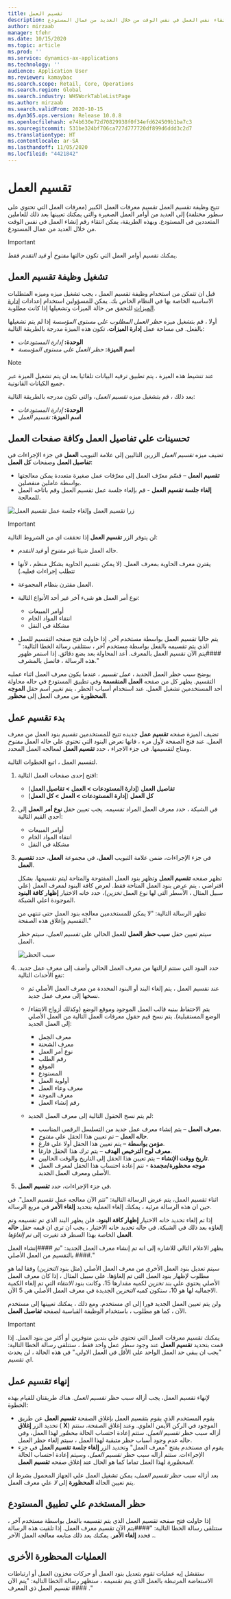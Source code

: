 ```yaml
---
title: تقسيم العمل
description: يوفر هذا الموضوع معلومات حول وظيفة تقسيم العمل. تتيح هذه الوظيفة تقسيم أوامر العمل الكبيرة إلى العديد من أوامر العمل الصغيرة والتي يمكنك تعيينها بعد ذلك للعاملين المستودع المتعددين. وبهذه الطريقة ، يمكن انتقاء نفس العمل في نفس الوقت من خلال العديد من عمال المستودع.
author: mirzaab
manager: tfehr
ms.date: 10/15/2020
ms.topic: article
ms.prod: ''
ms.service: dynamics-ax-applications
ms.technology: ''
audience: Application User
ms.reviewer: kamaybac
ms.search.scope: Retail, Core, Operations
ms.search.region: Global
ms.search.industry: WHSWorkTableListPage
ms.author: mirzaab
ms.search.validFrom: 2020-10-15
ms.dyn365.ops.version: Release 10.0.8
ms.openlocfilehash: e74b630e72d70829938f0f34efd624509b1ba7c3
ms.sourcegitcommit: 531be324bf706ca727d777720df899d6ddd3c2d7
ms.translationtype: HT
ms.contentlocale: ar-SA
ms.lasthandoff: 11/05/2020
ms.locfileid: "4421842"
---
```

# <a name="work-split"></a>تقسيم العمل

تتيح وظيفة تقسيم العمل تقسيم معرفات العمل الكبير (معرفات العمل التي تحتوي على سطور مختلفة) إلى العديد من أوامر العمل الصغيرة والتي يمكنك تعيينها بعد ذلك للعاملين المتعددين في المستودع. وبهذه الطريقة، يمكن انتقاء رقم إنشاء العمل في نفس الوقت من خلال العديد من عمال المستودع.

> [!IMPORTANT]
> يمكنك تقسيم أوامر العمل التي تكون حالتها *مفتوح* أو *قيد التقدم* فقط.

## <a name="turn-on-the-work-split-functionality"></a>تشغيل وظيفة تقسيم العمل

قبل ان تتمكن من استخدام وظيفة تقسيم العمل ، يجب تشغيل ميزه وميزه المتطلبات الاساسيه الخاصة بها في النظام الخاص بك. يمكن للمسؤولين استخدام إعدادات [إدارة الميزات](../../fin-ops-core/fin-ops/get-started/feature-management/feature-management-overview.md) للتحقق من حالة الميزات وتشغيلها إذا كانت مطلوبة.

أولا ، قم بتشغيل ميزه *حظر العمل المطلوب علي مستوي المؤسسة* إذا لم يتم تشغيلها بالفعل. في مساحة عمل **إدارة الميزات**، تكون هذه الميزة مدرجة بالطريقة التالية:

- **الوحدة:** *إدارة المستودعات*
- **اسم الميزة:** *حظر العمل على مستوى المؤسسة*

> [!NOTE]
> عند تنشيط هذه الميزة ، يتم تطبيق ترقيه البيانات تلقائيا بعد ان يتم تشغيل الميزة عبر جميع الكيانات القانونية.

بعد ذلك ، قم بتشغيل ميزه *تقسيم العمل*، والتي تكون مدرجه بالطريقة التالية:

- **الوحدة:** *إدارة المستودعات*
- **اسم الميزة:** *تقسيم العمل*

## <a name="enhancements-to-the-work-details-and-all-work-pages"></a>تحسينات علي تفاصيل العمل وكافة صفحات العمل

تضيف ميزه *تقسيم العمل* الزرين التاليين إلى علامة التبويب **العمل** في جزء الإجراءات في **تفاصيل العمل** وصفحات **كل العمل**:

- **تقسيم العمل** – قسّم معرّف العمل إلى معرّفات عمل صغيرة متعددة يمكن معالجتها بواسطة عاملين منفصلين.
- **إلغاء جلسة تقسيم العمل** - قم بإلغاء جلسة عمل تقسيم العمل وقم باتاحه العمل للمعالجة.

![زرا تقسيم العمل وإلغاء جلسة عمل تقسيم العمل](media/Work_split_buttons.png "زرا تقسيم العمل وإلغاء جلسة عمل تقسيم العمل")

> [!IMPORTANT]
> لن يتوفر الزر **تقسيم العمل** إذا تحققت اي من الشروط التالية:
>
> - حاله العمل شيئا غير *مفتوح* أو *قيد التقدم*.
> - يقترن معرف الحاوية بمعرف العمل. (لا يمكن تقسيم الحاوية بشكل منظم ، لأنها تتطلب إجراءات فعليه.)
> - العمل مقترن بنظام المجموعة.
> - نوع أمر العمل هو شيء آخر غير أحد الأنواع التالية:
>
>    - أوامر المبيعات
>    - انتقاء المواد الخام
>    - مشكلة في النقل
>
> - يتم حاليا تقسيم العمل بواسطة مستخدم آخر. إذا حاولت فتح صفحه التقسيم للعمل الذي يتم تقسيمه بالفعل بواسطة مستخدم آخر ، ستتلقى رسالة الخطا التالية: " \#\#\#\#يتم الآن تقسيم العمل بالمعرف. أعد المحاولة بعد بضع دقائق. إذا استمر ظهور هذه الرسالة ، فاتصل بالمشرف."

يوضح سبب حظر العمل الجديد ، *عمل تقسيم* ، عندما يكون معرف العمل اثناء عمليه التقسيم. يظهر كل من صفحه **العمل المنقسمة** وفي تطبيق المستودع في حاله محاولة أحد المستخدمين تشغيل العمل. عند استخدام أسباب الحظر ، يتم تغيير اسم حقل **الموجه المحظورة** من معرف العمل إلى **محظور**.

## <a name="initiate-a-work-split"></a>بدء تقسيم عمل

تضيف الميزة صفحه **تقسيم عمل** جديده تتيح للمستخدمين تقسيم بنود العمل من معرف العمل. عند فتح الصفحة لأول مره ، فانها تعرض البنود التي تحتوي علي حاله العمل *مفتوح* ومتاح لتقسيمها. في جزء الاجراء ، حدد **تقسيم العمل** لمعالجه العمل المحدد.

لتقسيم العمل ، اتبع الخطوات التالية.

1. افتح إحدى صفحات العمل التالية:

    - **تفاصيل العمل** (**إدارة المستودعات \> العمل \> تفاصيل العمل**)
    - **كل العمل** (**إدارة المستودعات \> العمل \> كل العمل**)

1. في الشبكة ، حدد معرف العمل المراد تقسيمه. يجب تعيين حقل **نوع أمر العمل** إلى أحدي القيم التالية:

    - أوامر المبيعات
    - انتقاء المواد الخام
    - مشكلة في النقل

1. في جزء الإجراءات، ضمن علامة التبويب **العمل**، في مجموعة **العمل**، حدد **تقسيم العمل**.

    تظهر صفحه **تقسيم العمل** وتظهر بنود العمل المفتوحة والمتاحة ليتم تقسيمها. بشكل افتراضي ، يتم عرض بنود العمل المتاحة فقط. لعرض كافة البنود لمعرف العمل (علي سبيل المثال ، الأسطر التي لها نوع العمل *تخزين*)، حدد خانه الاختيار **إظهار كافة البنود** الموجودة اعلي الشبكة.

    تظهر الرسالة التالية: "لا يمكن للمستخدمين معالجه بنود العمل حتى تنتهي من التقسيم وإغلاق هذه الصفحة."

    سيتم تعيين حقل **سبب حظر العمل** للعمل الحالي علي *تقسيم العمل*، سيتم حظر العمل.

    ![سبب الحظر](media/Blocking_reason.png "سبب الحظر")

1. حدد البنود التي ستتم ازالتها من معرف العمل الحالي وأضف إلى معرف عمل جديد. تقع الأحداث التالية:

    - عند تقسيم العمل ، يتم إلغاء البند أو البنود المحددة من معرف العمل الأصلي ثم نسخها إلى معرف عمل جديد.
    - يتم الاحتفاظ ببنيه قالب العمل الموجود وموقع الوضع (وكذلك أزواج الانتقاء/الوضع المستقبلية). يتم نسخ قيم حقول معرفات العمل التالية من العمل الأصلي إلى العمل الجديد:

        - معرف الحِمل
        - معرف الشحنة
        - نوع أمر العمل
        - رقم الطلب
        - الموقع
        - المستودع
        - أولوية العمل
        - معرف وعاء العمل
        - معرف الموجة
        - رقم إنشاء العمل

    - لم يتم نسخ الحقول التالية إلى معرف العمل الجديد:

        - **معرف العمل** – يتم إنشاء معرف عمل جديد من التسلسل الرقمي المناسب.
        - **حاله العمل** – تم تعيين هذا الحقل علي *مفتوح*.
        - **مؤمن بواسطة** – يتم تعيين هذا الحقل أولا علي فارغ.
        - **معرف لوح الترخيص الهدف** – يتم ترك هذا الحقل فارغا.
        - **تاريخ ووقت الإنشاء** – يتم تعيين هذا الحقل إلى التاريخ والوقت الحاليين.
        - **موجه محظورة/مجمدة** - تتم إعادة احتساب هذا الحقل لمعرف العمل الأصلي ومعرف العمل الجديد.

1. في جزء الإجراءات، حدد **تقسيم العمل**.

اثناء تقسيم العمل، يتم عرض الرسالة التالية: "تتم الآن معالجه عمل تقسيم العمل". في حين ان هذه الرسالة مرئية ، يمكنك إلغاء العملية بتحديد **إلغاء الأمر** في مربع الرسالة.

إذا تم إلغاء تحديد خانه الاختيار **إظهار كافة البنود**، فلن يظهر البند الذي تم تقسيمه وتم إلغاؤه بعد ذلك في الشبكة. في حاله تحديد خانه الاختيار ، يجب ان تري ان قيمه حقل **حاله العمل** الخاصة بهذا السطر قد تغيرت إلى *تم إلغاؤها*.

يظهر الاعلام التالي للاشاره إلى انه تم إنشاء معرف العمل الجديد: "تم \#\#\#\#إنشاء العمل بالتقسيم من العمل الأصلي \#\#\#\#."

سيتم تعديل بنود العمل الأخرى من معرف العمل الأصلي (مثل بنود *التخزين*) وفقا لما هو مطلوب لإظهار بنود العمل التي تم إلغاؤها. علي سبيل المثال ، إذا كان معرف العمل الأصلي يحتوي علي بند *تخزين* لكميه مقدارها 15، وكانت بنود *الانتقاء* التي تم إلغاء الكمية الاجماليه لها هو 10، ستكون كميه *التخزين* الجديدة في معرف العمل الأصلي هي 5 الآن.

ولن يتم تعيين العمل الجديد فورا إلى اي مستخدم. ومع ذلك ، يمكنك تعيينها إلى مستخدم الآن ، كما هو مطلوب ، باستخدام الوظيفة القياسية لصفحه **تفاصيل العمل**.

> [!IMPORTANT]
> يمكنك تقسيم معرفات العمل التي تحتوي علي بندين متوفرين أو أكثر من بنود العمل. إذا قمت بتحديد **تقسيم العمل** عند وجود سطر عمل واحد فقط ، ستتلقى رسالة الخطا التالية: "يجب ان يبقي حد العمل الواحد علي الأقل في العمل الاولي." في هذه الحالة ، لن يحدث اي تقسيم.

## <a name="finish-a-work-split"></a>إنهاء تقسيم عمل

لإنهاء تقسيم العمل، يجب أزاله سبب حظر *تقسيم العمل*. هناك طريقتان للقيام بهذه الخطوة:

- يقوم المستخدم الذي يقوم بتقسيم العمل بإغلاق الصفحة **تقسيم العمل** عن طريق تحديد الزر **إغلاق** ( **X**) الموجود في الركن الأيمن العلوي. وعند إغلاق الصفحة، ستتم أزاله سبب حظر *تقسيم العمل*. ستتم إعادة احتساب الحالة *محظور* لهذا العمل، وفي حاله عدم وجود أسباب حظر متبقية لهذا العمل ، سيتم إلغاء حظر العمل.
- يقوم اي مستخدم بفتح "معرف العمل" وتحديد الزر **إلغاء جلسة تقسيم العمل** في جزء الإجراءات. ستتم أزاله سبب حظر *تقسيم العمل*، وسيتم إعادة احتساب الحالة *المحظورة* لهذا العمل تماما كما هو الحال عند إغلاق صفحه **تقسيم العمل**.

بعد أزاله سبب حظر *تقسيم العمل*، يمكن تشغيل العمل علي الجهاز المحمول بشرط ان يتم تعيين الحالة **المحظورة** إلى *لا* علي معرف العمل.

## <a name="user-blocking-on-the-warehouse-app"></a>حظر المستخدم علي تطبيق المستودع

إذا حاولت فتح صفحه تقسيم العمل الذي يتم تقسيمه بالفعل بواسطة مستخدم آخر ، ستتلقى رسالة الخطا التالية: "\#\#\#\#يتم الآن تقسيم معرف العمل. إذا تلقيت هذه الرسالة ، فحدد **إلغاء الأمر**. يمكنك بعد ذلك متابعه معالجه العمل الآخر.

## <a name="other-blocked-operations"></a>العمليات المحظورة الأخرى

ستفشل إيه عمليات تقوم بتعديل بنود العمل أو حركات مخزون العمل أو ارتباطات الاستعاضة المرتبطة بالعمل الذي يتم تقسيمه ، ستظهر رسالة الخطا التالية: "يتم الآن تقسيم العمل ذي المعرف \#\#\#\# ."
